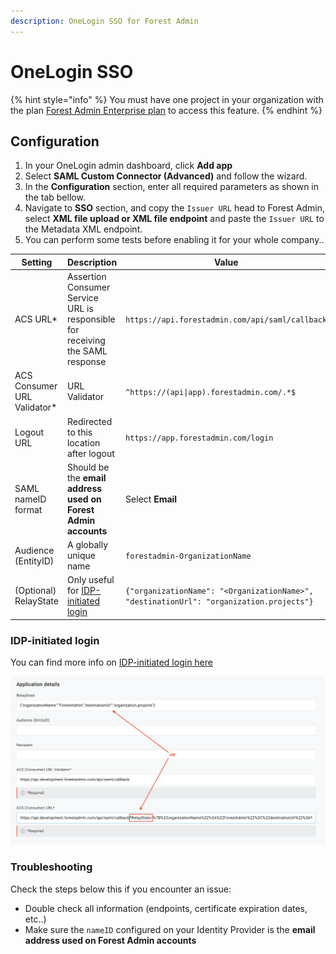 ```yaml
---
description: OneLogin SSO for Forest Admin
---
```


# OneLogin SSO

{% hint style="info" %}
You must have one project in your organization with the plan [Forest Admin Enterprise plan](https://www.forestadmin.com/pricing) to access this feature.
{% endhint %}

## Configuration

1. In your OneLogin admin dashboard, click **Add app**
2. Select **SAML Custom Connector (Advanced)** and follow the wizard.
3. In the **Configuration** section, enter all required parameters as shown in the tab bellow.
4. Navigate to **SSO** section, and copy the `Issuer URL` head to Forest Admin, select **XML file upload or XML file endpoint** and paste the `Issuer URL` to the Metadata XML endpoint.
5. You can perform some tests before enabling it for your whole company..

| Setting                       | Description                                                                            | Value                                                                                   |
| ----------------------------- | -------------------------------------------------------------------------------------- | --------------------------------------------------------------------------------------- |
| ACS URL\*                     | Assertion Consumer Service URL is responsible for receiving the SAML response          | `https://api.forestadmin.com/api/saml/callback`                                         |
| ACS Consumer URL Validator\* | URL Validator                                                                          | `^https://(api\|app).forestadmin.com/.*$`                                   |
| Logout URL                    | Redirected to this location after logout                                               | `https://app.forestadmin.com/login`                                                     |
| SAML nameID format            | Should be the **email address used on Forest Admin accounts**                          | Select **Email**                                                                        |
| Audience (EntityID)           | A globally unique name                                                                 | `forestadmin-OrganizationName`                                                          |
| (Optional) RelayState         | Only useful for [IDP-initiated login](../organization-settings.md#idp-initiated-login) | `{"organizationName": "<OrganizationName>", "destinationUrl": "organization.projects"}` |

### IDP-initiated login

You can find more info on [IDP-initiated login here](../organization-settings.md#idp-initiated-login)

![](<../../../.gitbook/assets/image (610).png>)

### Troubleshooting

Check the steps below this if you encounter an issue:

- Double check all information (endpoints, certificate expiration dates, etc..)
- Make sure the `nameID` configured on your Identity Provider is the **email address used on Forest Admin accounts**
